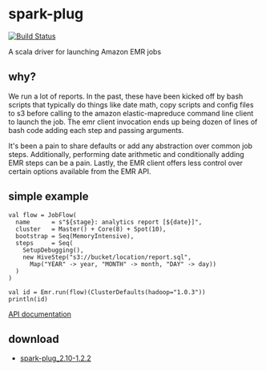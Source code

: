 # spark-plug
[![Build Status](https://travis-ci.org/ogrodnek/spark-plug.svg?branch=master)](https://travis-ci.org/ogrodnek/spark-plug)

A scala driver for launching Amazon EMR jobs

## why?

We run a lot of reports.  In the past, these have been kicked off by bash scripts that typically do things like date math, copy scripts and config files to s3 before calling to the amazon elastic-mapreduce command line client to launch the job.  The emr client invocation ends up being dozen of lines of bash code adding each step and passing arguments.

It's been a pain to share defaults or add any abstraction over common job steps.  Additionally, performing date arithmetic and conditionally adding EMR steps can be a pain.  Lastly, the EMR client offers less control over certain options available from the EMR API.

## simple example

```
val flow = JobFlow(
  name      = s"${stage}: analytics report [${date}]",
  cluster   = Master() + Core(8) + Spot(10),
  bootstrap = Seq(MemoryIntensive),
  steps     = Seq(
    SetupDebugging(),
    new HiveStep("s3://bucket/location/report.sql",
      Map("YEAR" -> year, "MONTH" -> month, "DAY" -> day))
  )
)

val id = Emr.run(flow)(ClusterDefaults(hadoop="1.0.3"))
println(id)

```

[API documentation](http://ogrodnek.github.io/spark-plug/latest/api/)

## download

* [spark-plug_2.10-1.2.2](https://drone.io/github.com/ogrodnek/spark-plug/files/target/scala-2.10/spark-plug_2.10-1.2.2.jar)

